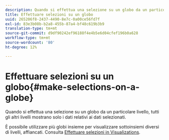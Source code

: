 ```yaml
---
description: Quando si effettua una selezione su un globo da un particolare livello, tutti gli altri livelli mostrano solo i dati relativi ai dati selezionati.
title: Effettuare selezioni su un globo
uuid: 265206f8-2437-4490-8e7c-0a00ce56fd7f
exl-id: 83e3b08b-b2a8-455b-87a4-bf48c619b3b9
translation-type: tm+mt
source-git-commit: d9df90242ef96188f4e4b5e6d04cfef196b0a628
workflow-type: tm+mt
source-wordcount: '80'
ht-degree: 12%

---
```


# Effettuare selezioni su un globo{#make-selections-on-a-globe}

Quando si effettua una selezione su un globo da un particolare livello, tutti gli altri livelli mostrano solo i dati relativi ai dati selezionati.

È possibile utilizzare più globi insieme per visualizzare sottoinsiemi diversi di livelli, affiancati. Consulta [Effettuare selezioni in Visualizations](../../../../home/c-get-started/c-vis/c-sel-vis/c-sel-vis.md#concept-012870ec22c7476e9afbf3b8b2515746).
